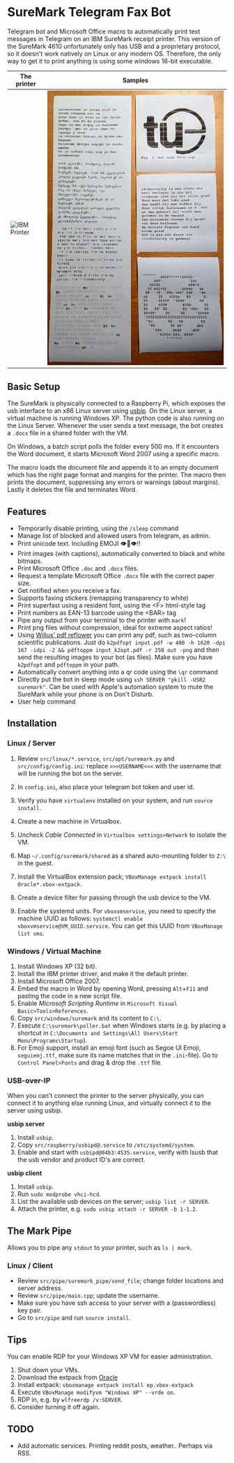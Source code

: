 # SureMark Telegram Fax Bot
Telegram bot and Microsoft Office macro to automatically print text messages in Telegram on an IBM SureMark receipt printer.
This version of the SureMark 4610 unfortunately only has USB and a proprietary protocol, so it doesn't work natively on Linux or any modern OS. 
Therefore, the only way to get it to print anything is using some windows 16-bit executable.


| The printer | Samples |
|-------------|---------|
| ![IBM Printer](readme_images/SureMark.png) | ![Print Samples](readme_images/prints.jpg) |

## Basic Setup
The SureMark is physically connected to a Raspberry Pi, which exposes the usb interface to an x86 Linux server using [usbip](http://usbip.sourceforge.net/).
On the Linux server, a virtual machine is running Windows XP.
The python code is also running on the Linux Server.
Whenever the user sends a text message, the bot creates a `.docx` file in a shared folder with the VM.

On Windows, a batch script polls the folder every 500 ms.
If it encounters the Word document, it starts Microsoft Word 2007 using a specific macro.

The macro loads the document file and appends it to an empty document which has the right page format and margins for the printer.
The macro then prints the document, suppressing any errors or warnings (about margins).
Lastly it deletes the file and terminates Word.

## Features
* Temporarily disable printing, using the `/sleep` command
* Manage list of blocked and allowed users from telegram, as admin.
* Print unicode text. Including EMOJI 👁👅👁!!
* Print images (with captions), automatically converted to black and white bitmaps.
* Print Microsoft Office `.doc` and `.docx` files.
* Request a template Microsoft Office `.docx` file with the correct paper size.
* Get notified when you receive a fax.
* Supports faxing stickers (remapping transparency to white)
* Print superfast using a resident font, using the \<F\> html-style tag
* Print numbers as EAN-13 barcode using the \<BAR\> tag
* Pipe any output from your terminal to the printer with `mark`!
* Print png files without compression, ideal for extreme aspect ratios!
* Using [Willus' pdf reflower](https://www.willus.com/k2pdfopt/) you can print any pdf, such as two-column scientific publications. Just do `k2pdfopt input.pdf -w 400 -h 1620 -dpi 167 -idpi -2 && pdftoppm input_k2opt.pdf -r 250 out -png` and then send the resulting images to your bot (as files). Make sure you have `k2pdfopt` and `pdftoppm` in your path.
* Automatically convert anything into a qr code using the `\qr` command
* Directly put the bot in sleep mode using `ssh SERVER "pkill -USR2 suremark"`. Can be used with Apple's automation system to mute the SureMark while your phone is on Don't Disturb.
* User help command

## Installation
### Linux / Server
1. Review `src/linux/*.service`, `src/opt/suremark.py` and `src/config/config.ini`: replace `>>>USERNAME<<<` with the username that will be running the bot on the server.
2. In `config.ini`, also place your telegram bot token and user id.
3. Verify you have `virtualenv` installed on your system, and run `source install`.

4. Create a new machine in Virtualbox.
5. Uncheck *Cable Connected* in `Virtualbox settings>Network` to isolate the VM.
6. Map `~/.config/suremark/shared` as a shared auto-mounting folder to `Z:\` in the guest.
7. Install the VirtualBox extension pack; `VBoxManage extpack install Oracle*.vbox-extpack`.
8. Create a device filter for passing through the usb device to the VM.

9. Enable the systemd units. For `vboxvmservice`, you need to specify the machine UUID as follows: `systemctl enable vboxvmservice@VM_UUID.service`. You can get this UUID from `VBoxManage list vms`.

### Windows / Virtual Machine
1. Install Windows XP (32 bit).
2. Install the IBM printer driver, and make it the default printer.
3. Install Microsoft Office 2007.
4. Embed the macro in Word by opening Word, pressing `Alt`+`F11` and pasting the code in a new script file.
5. Enable *Microsoft Scripting Runtime* in `Microsoft Visual Basic>Tools>References`.
6. Copy `src/windows/suremark` and its content to `C:\`.
7. Execute `C:\suremark\poller.bat` when Windows starts (e.g. by placing a shortcut in `C:\Documents and Settings\All Users\Start Menu\Programs\Startup`).
8. For Emoji support, install an emoji font (such as Segoe UI Emoji, `seguiemj.ttf`, make sure its name matches that in the `.ini`-file). Go to `Control Panel>Fonts` and drag & drop the `.ttf` file.

### USB-over-IP
When you can't connect the printer to the server physically, you can connect it to anything else running Linux, and virtually connect it to the server using usbip.

**usbip server**
1. Install `usbip`.
2. Copy `src/raspberry/usbipd@.service` to `/etc/systemd/system`.
3. Enable and start with `usbipd@04b3:4535.service`, verify with lsusb that the usb vendor and product ID's are correct.

**usbip client**
1. Install `usbip`.
2. Run `sudo modprobe vhci-hcd`.
3. List the available usb devices on the server; `usbip list -r SERVER`.
4. Attach the printer, e.g. `sudo usbip attach -r SERVER -b 1-1.2`.


## The Mark Pipe
Allows you to pipe any `stdout` to your printer, such as `ls | mark`.

### Linux / Client
* Review `src/pipe/suremark_pipe/send_file`; change folder locations and server address.
* Review `src/pipe/main.cpp`; update the username.
* Make sure you have ssh access to your server with a (passwordless) key pair.
* Go to `src/pipe` and run `source install`.


## Tips
You can enable RDP for your Windows XP VM for easier administration.
1. Shut down your VMs.
2. Download the extpack from [Oracle](https://download.virtualbox.org/virtualbox/)
3. Install extpack: `vboxmanage extpack install ep.vbox-extpack`
4. Execute `VBoxManage modifyvm "Windows XP" --vrde on`.
5. RDP in, e.g. by `wlfreerdp /v:SERVER`.
6. Consider turning it off again.


## TODO
* Add automatic services. Printing reddit posts, weather.. Perhaps via RSS.

